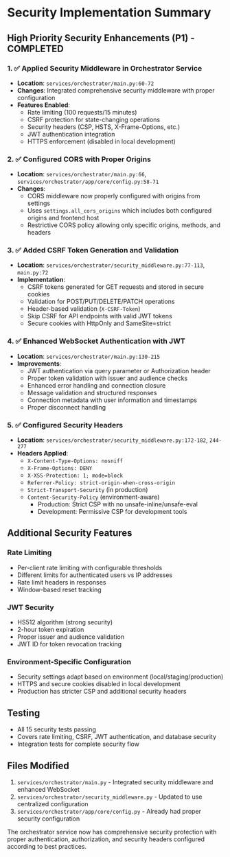 # Security Implementation Summary

## High Priority Security Enhancements (P1) - COMPLETED

### 1. ✅ Applied Security Middleware in Orchestrator Service
- **Location**: `services/orchestrator/main.py:60-72`
- **Changes**: Integrated comprehensive security middleware with proper configuration
- **Features Enabled**:
  - Rate limiting (100 requests/15 minutes)
  - CSRF protection for state-changing operations
  - Security headers (CSP, HSTS, X-Frame-Options, etc.)
  - JWT authentication integration
  - HTTPS enforcement (disabled in local development)

### 2. ✅ Configured CORS with Proper Origins
- **Location**: `services/orchestrator/main.py:66`, `services/orchestrator/app/core/config.py:58-71`
- **Changes**:
  - CORS middleware now properly configured with origins from settings
  - Uses `settings.all_cors_origins` which includes both configured origins and frontend host
  - Restrictive CORS policy allowing only specific origins, methods, and headers

### 3. ✅ Added CSRF Token Generation and Validation
- **Location**: `services/orchestrator/security_middleware.py:77-113`, `main.py:72`
- **Implementation**:
  - CSRF tokens generated for GET requests and stored in secure cookies
  - Validation for POST/PUT/DELETE/PATCH operations
  - Header-based validation (`X-CSRF-Token`)
  - Skip CSRF for API endpoints with valid JWT tokens
  - Secure cookies with HttpOnly and SameSite=strict

### 4. ✅ Enhanced WebSocket Authentication with JWT
- **Location**: `services/orchestrator/main.py:130-215`
- **Improvements**:
  - JWT authentication via query parameter or Authorization header
  - Proper token validation with issuer and audience checks
  - Enhanced error handling and connection closure
  - Message validation and structured responses
  - Connection metadata with user information and timestamps
  - Proper disconnect handling

### 5. ✅ Configured Security Headers
- **Location**: `services/orchestrator/security_middleware.py:172-182`, `244-277`
- **Headers Applied**:
  - `X-Content-Type-Options: nosniff`
  - `X-Frame-Options: DENY`
  - `X-XSS-Protection: 1; mode=block`
  - `Referrer-Policy: strict-origin-when-cross-origin`
  - `Strict-Transport-Security` (in production)
  - `Content-Security-Policy` (environment-aware)
    - Production: Strict CSP with no unsafe-inline/unsafe-eval
    - Development: Permissive CSP for development tools

## Additional Security Features

### Rate Limiting
- Per-client rate limiting with configurable thresholds
- Different limits for authenticated users vs IP addresses
- Rate limit headers in responses
- Window-based reset tracking

### JWT Security
- HS512 algorithm (strong security)
- 2-hour token expiration
- Proper issuer and audience validation
- JWT ID for token revocation tracking

### Environment-Specific Configuration
- Security settings adapt based on environment (local/staging/production)
- HTTPS and secure cookies disabled in local development
- Production has stricter CSP and additional security headers

## Testing
- All 15 security tests passing
- Covers rate limiting, CSRF, JWT authentication, and database security
- Integration tests for complete security flow

## Files Modified
1. `services/orchestrator/main.py` - Integrated security middleware and enhanced WebSocket
2. `services/orchestrator/security_middleware.py` - Updated to use centralized configuration
3. `services/orchestrator/app/core/config.py` - Already had proper security configuration

The orchestrator service now has comprehensive security protection with proper authentication, authorization, and security headers configured according to best practices.